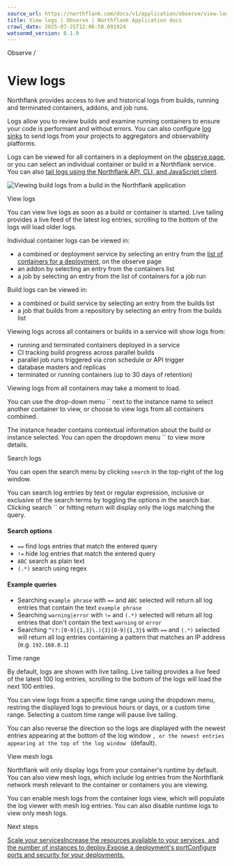 ```yaml
---
source_url: https://northflank.com/docs/v1/application/observe/view-logs
title: View logs | Observe | Northflank Application docs
crawl_date: 2025-07-25T12:06:50.091924
watsonmd_version: 0.1.0
---
```


Observe / 

# View logs

Northflank provides access to live and historical logs from builds, running and terminated containers, addons, and job runs.

Logs allow you to review builds and examine running containers to ensure your code is performant and without errors. You can also configure [log sinks](configure-log-sinks) to send logs from your projects to aggregators and observability platforms.

Logs can be viewed for all containers in a deployment on the [observe page](monitor-containers), or you can select an individual container or build in a Northflank service. You can also [tail logs using the Northflank API, CLI, and JavaScript client](../../api/log-tailing).

![Viewing build logs from a build in the Northflank application](https://assets.northflank.com/documentation/v1/application/observe/view-logs/build-logs.png)

View logs

You can view live logs as soon as a build or container is started. Live tailing provides a live feed of the latest log entries, scrolling to the bottom of the logs will load older logs.

Individual container logs can be viewed in:

  * a combined or deployment service by selecting an entry from the [list of containers for a deployment](./monitor-containers#observe-deployments), on the observe page
  * an addon by selecting an entry from the containers list
  * a job by selecting an entry from the list of containers for a job run



Build logs can be viewed in:

  * a combined or build service by selecting an entry from the builds list
  * a job that builds from a repository by selecting an entry from the builds list



Viewing logs across all containers or builds in a service will show logs from:

  * running and terminated containers deployed in a service
  * CI tracking build progress across parallel builds
  * parallel job runs triggered via cron schedule or API trigger
  * database masters and replicas
  * terminated or running containers (up to 30 days of retention)



Viewing logs from all containers may take a moment to load.

You can use the drop-down menu `` next to the instance name to select another container to view, or choose to view logs from all containers combined.

The instance header contains contextual information about the build or instance selected. You can open the dropdown menu `` to view more details.

Search logs

You can open the search menu by clicking `search` in the top-right of the log window.

You can search log entries by text or regular expression, inclusive or exclusive of the search terms by toggling the options in the search bar. Clicking search `` or hitting return will display only the logs matching the query.

#### Search options

  * `==` find logs entries that match the entered query
  * `!=` hide log entries that match the entered query
  * `ABC` search as plain text
  * `(.*)` search using regex



#### Example queries

  * Searching `example phrase` with `==` and `ABC` selected will return all log entries that contain the text `example phrase`
  * Searching `warning|error` with `!=` and `(.*)` selected will return all log entries that don't contain the text `warning` or `error`
  * Searching `^(?:[0-9]{1,3}\.){3}[0-9]{1,3}$` with `==` and `(.*)` selected will return all log entries containing a pattern that matches an IP address (e.g. `192.168.0.1`)



Time range

By default, logs are shown with live tailing. Live tailing provides a live feed of the latest 100 log entries, scrolling to the bottom of the logs will load the next 100 entries.

You can view logs from a specific time range using the dropdown menu, restring the displayed logs to previous hours or days, or a custom time range. Selecting a custom time range will pause live tailing.

You can also reverse the direction so the logs are displayed with the newest entries appearing at the bottom of the log window ``, or the newest entries appearing at the top of the log window `` (default).

View mesh logs

Northflank will only display logs from your container's runtime by default. You can also view mesh logs, which include log entries from the Northflank network mesh relevant to the container or containers you are viewing.

You can enable mesh logs from the container logs view, which will populate the log viewer with mesh log entries. You can also disable runtime logs to view only mesh logs.

Next steps

[Scale your servicesIncrease the resources available to your services, and the number of instances to deploy.](/docs/v1/application/scale/scale-on-northflank)[Expose a deployment's portConfigure ports and security for your deployments.](/docs/v1/application/network/configure-ports)